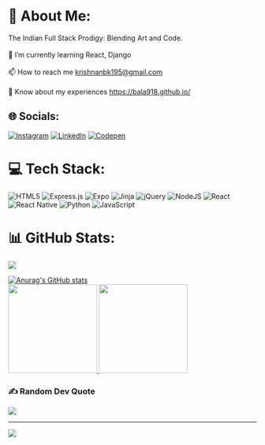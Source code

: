 # 💫 About Me:
The Indian Full Stack Prodigy: Blending Art and Code.<br><br>🌱 I’m currently learning React, Django<br><br>📫 How to reach me krishnanbk195@gmail.com<br><br>📄 Know about my experiences https://bala918.github.io/


## 🌐 Socials:
[![Instagram](https://img.shields.io/badge/Instagram-%23E4405F.svg?logo=Instagram&logoColor=white)](https://instagram.com/krish._.k_) [![LinkedIn](https://img.shields.io/badge/LinkedIn-%230077B5.svg?logo=linkedin&logoColor=white)](https://linkedin.com/in/bala-krishnan-k) [![Codepen](https://img.shields.io/badge/Codepen-000000?style=for-the-badge&logo=codepen&logoColor=white)](https://codepen.io/bala18) 

# 💻 Tech Stack:
![HTML5](https://img.shields.io/badge/html5-%23E34F26.svg?style=for-the-badge&logo=html5&logoColor=white) ![Express.js](https://img.shields.io/badge/express.js-%23404d59.svg?style=for-the-badge&logo=express&logoColor=%2361DAFB) ![Expo](https://img.shields.io/badge/expo-1C1E24?style=for-the-badge&logo=expo&logoColor=#D04A37) ![Jinja](https://img.shields.io/badge/jinja-white.svg?style=for-the-badge&logo=jinja&logoColor=black) ![jQuery](https://img.shields.io/badge/jquery-%230769AD.svg?style=for-the-badge&logo=jquery&logoColor=white) ![NodeJS](https://img.shields.io/badge/node.js-6DA55F?style=for-the-badge&logo=node.js&logoColor=white) ![React](https://img.shields.io/badge/react-%2320232a.svg?style=for-the-badge&logo=react&logoColor=%2361DAFB) ![React Native](https://img.shields.io/badge/react_native-%2320232a.svg?style=for-the-badge&logo=react&logoColor=%2361DAFB) ![Python](https://img.shields.io/badge/python-3670A0?style=for-the-badge&logo=python&logoColor=ffdd54) ![JavaScript](https://img.shields.io/badge/javascript-%23323330.svg?style=for-the-badge&logo=javascript&logoColor=%23F7DF1E)
# 📊 GitHub Stats:

<picture>
  <source
    srcset="https://github-readme-stats.vercel.app/api?username=bala918&show_icons=true&theme=dark"
    media="(prefers-color-scheme: dark)"
  />
  <source
    srcset="https://github-readme-stats.vercel.app/api?username=bala918&show_icons=true"
    media="(prefers-color-scheme: light), (prefers-color-scheme: no-preference)"
  />
  <img src="https://github-readme-stats.vercel.app/api?username=anuraghazra&show_icons=true" />
</picture>




[![Anurag's GitHub stats](https://github-readme-stats.vercel.app/api?username=bala918&show_icons=true&theme=radical)](https://github.com/anuraghazra/github-readme-stats)<br>
<a href="https://github.com/bala918">
    <img height="180em" src="https://camo.githubusercontent.com/d06e2806deca95562683ca7894d15c806033c4c8f1f40bb5d25d9b5fcae5bda8/68747470733a2f2f6769746875622d726561646d652d73746174732d65696768742d74686574612e76657263656c2e6170702f6170693f757365726e616d653d766973687761726176693332312673686f775f69636f6e733d74727565267468656d653d636861727472657573652d6461726b26696e636c7564655f616c6c5f636f6d6d6974733d7472756526636f756e745f707269766174653d74727565" data-canonical-src="https://github-readme-stats-eight-theta.vercel.app/api?username=vishwaravi321&amp;show_icons=true&amp;theme=chartreuse-dark&amp;include_all_commits=true&amp;count_private=true" style="max-width: 100%;">
   <img height="180em" src="https://camo.githubusercontent.com/0c74aeab976a935afddd5ffe87754fe2ca8d2fd1be6fa54c5bbcdb9326164f6f/68747470733a2f2f6769746875622d726561646d652d73747265616b2d73746174732e6865726f6b756170702e636f6d3f757365723d76697368776172617669333231267468656d653d636861727472657573652d6461726b" data-canonical-src="https://github-readme-streak-stats.herokuapp.com?user=vishwaravi321&amp;theme=chartreuse-dark" style="max-width: 100%;">
  </a>

### ✍️ Random Dev Quote
![](https://quotes-github-readme.vercel.app/api?type=horizontal&theme=radical)

---
[![](https://visitcount.itsvg.in/api?id=bala918&icon=0&color=1)](https://visitcount.itsvg.in)

<!-- Proudly created with GPRM ( https://gprm.itsvg.in ) -->
